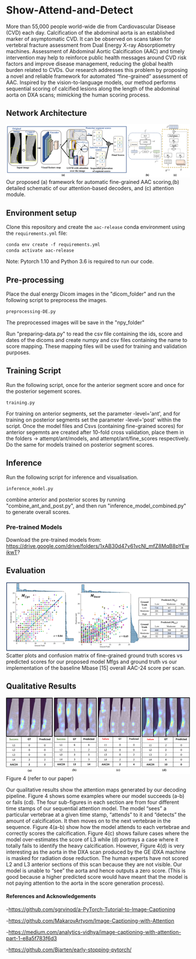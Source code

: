 # Show-Attend-and-Detect
More than 55,000 people world-wide die from Cardiovascular Disease (CVD) each day. Calcification of the abdominal aorta is an established marker of asymptomatic CVD. It can be observed on scans taken for vertebral fracture assessment from Dual Energy X-ray Absorptiometry machines. Assessment of Abdominal Aortic Calcification (AAC) and timely intervention may help to reinforce public health messages around CVD risk factors and improve disease management, reducing the global health burden related to CVDs. Our research addresses this problem by proposing a novel and reliable framework for automated “fine-grained” assessment of AAC. Inspired by the vision-to-language models, our method performs sequential scoring of calcified lesions along the length of the abdominal aorta on DXA scans; mimicking the human scoring process.

## Network Architecture

![Alt](images/architecture.PNG) 
Our proposed (a) framework for automatic fine-grained AAC scoring,(b) detailed schematic of our attention-based decoders, and (c) attention module.

## Environment setup
Clone this repository and create the `aac-release` conda environment using the `requirements.yml` file:
```
conda env create -f requirements.yml
conda activate aac-release
```

Note: Pytorch 1.10 and Python 3.6 is required to run our code. 


## Pre-processing

Place the dual energy Dicom images in the "dicom_folder" and run the following script to preprocess the images. 

```
preprocessing-DE.py
```
The preprocessed images will be save in the "npy_folder"

Run "preparing-data.py" to read the csv file containing the ids, score and dates of the dicoms and create numpy and csv files
containing the name to score mapping. These mapping files will be used for training and validation purposes.

## Training Script

Run the following script, once for the anterior segment score and once for the posterior segement scores.

```
training.py
```
For training on anterior segments, set the parameter -level='ant', and for training on posterior segments set the parameter -level='post' within the script. 
Once the model files and Csvs (containing fine-grained scores) for anterior segemnts are created after 10-fold cross validation, place them in the folders -> attempt/ant/models, and attempt/ant/fine_scores respectively. Do the same for models trained on posterior segment scores.

## Inference

Run the following script for inference and visualisation.

```
inference_model.py
```

combine anterior and posterior scores by running "combine_ant_and_post.py", and then run "inference_model_combined.py" to generate overall scores. 

### Pre-trained Models 

Download the pre-trained models from: https://drive.google.com/drive/folders/1xAB30d47v61vcNl_mfZ8MqB8pYEwikwT?

## Evaluation

![Alt](images/comparison.PNG) 
Scatter plots and confusion matrix of fine-grained ground truth scores vs predicted scores for our proposed model Mfgs and ground truth vs our implementation of the baseline Mbase [15] overall AAC-24 score per scan.

## Qualitative Results

![Alt](images/visualisation.jpg) 
Figure 4 (refer to our paper)

Our qualitative results show the attention maps generated by our decoding pipeline.
Figure 4 shows some examples where our model succeeds (a-b) or fails (cd). The four sub-figures in each section are from four different time stamps of our sequential attention model. The model “sees” a particular vertebrae at a given time stamp, “attends” to it and “detects” the amount of calcification. It then moves on to the next vertebrae in the sequence. Figure 4(a-b) show how the model attends to each vertebrae and correctly scores the calcification.
Figure 4(c) shows failure cases where the model over-estimates the score of L3 while (d) portrays a case where it totally fails to identify the heavy calcification. However, Figure 4(d) is very interesting as the aorta in the DXA scan produced by the GE iDXA machine is masked for radiation dose reduction. The human experts have not scored L2 and L3 anterior sections of this scan because they are not visible. Our model is unable to “see” the aorta and hence outputs a zero score. (This is good because a higher predicted score would have meant that the model is not paying attention to the aorta in the score generation process).

#### References and Acknowledgements

-https://github.com/sgrvinod/a-PyTorch-Tutorial-to-Image-Captioning

-https://github.com/MakarovArtyom/Image-Captioning-with-Attention

-https://medium.com/analytics-vidhya/image-captioning-with-attention-part-1-e8a5f783f6d3

-https://github.com/Bjarten/early-stopping-pytorch/

